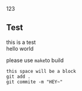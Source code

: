 123
## Test
this is a test<br>
hello world<br>

please use ``make``to build

```
this space will be a block
git add .
git commite -m "HEY~"
```

